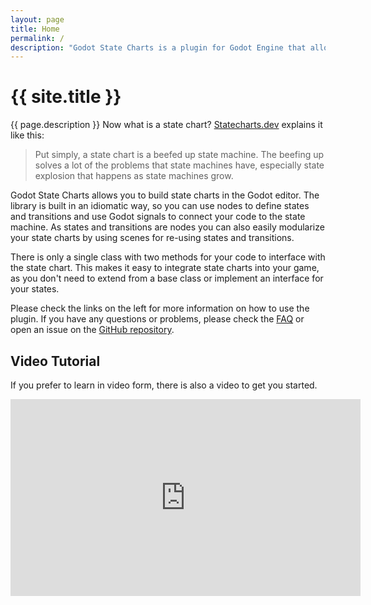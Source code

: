 ```yaml
---
layout: page
title: Home
permalink: /
description: "Godot State Charts is a plugin for Godot Engine that allows you to use state charts in your game."
---
```


# {{ site.title }}




{{ page.description }}
Now what is a state chart? [Statecharts.dev](https://statecharts.dev/) explains it like this:

> Put simply, a state chart is a beefed up state machine.  The beefing up solves a lot of the problems that state machines have, especially state explosion that happens as state machines grow.

Godot State Charts allows you to build state charts in the Godot editor.  The library is built in an idiomatic way, so you can use nodes to define states and transitions and use Godot signals to connect your code to the state machine. As states and transitions are nodes you can also easily modularize your state charts by using scenes for re-using states and transitions.

There is only a single class with two methods for your code to interface with the state chart. This makes it easy to integrate state charts into your game, as you don't need to extend from a base class or implement an interface for your states. 

Please check the links on the left for more information on how to use the plugin. If you have any questions or problems, please check the [FAQ](/faq) or open an issue on the [GitHub repository](https://github.com/derkork/godot-statecharts/issues/new). 

## Video Tutorial

If you prefer to learn in video form, there is also a video to get you started.
<center>
<iframe width="560" height="315" src="https://www.youtube.com/embed/E9h9VnbPGuw?si=eps1dT6Rq61HdxNa" title="YouTube video player" frameborder="0" allow="accelerometer; autoplay; clipboard-write; encrypted-media; gyroscope; picture-in-picture; web-share" referrerpolicy="strict-origin-when-cross-origin" allowfullscreen></iframe>
</center>

